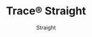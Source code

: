 ---
title: "Trace® Straight"
image_primary: "img/Arktura-Trace-Straight-Ceiling-Feature-Image-v1-1600x1600.png"
image_secondary: "img/Arktura-Trace-Straight-Bates-White-Lorton-VA_WEB_3-scaled.jpg"
description: "Straight%u2019s%20powder-coated%20aluminum%20torsion%20spring%20panels%20create%20a%20web-like%20pattern%20with%20plenty%20of%20places%20to%20get%20caught%20in%20the%20design%2C%20especially%20when%20our%20optional%20InLine%20lighting%20is%20added.%20Or%2C%20for%20additional%20brightness%2C%20try%20our%20backlighting%20option.%20If%20acoustic%20support%20is%20what%20you%20need%2C%20then%20opt%20for%20our%20Soft%20Sound%AE%20backer%20instead."
designer: "Arktura"
subtitle: "Straight"
href: "https://arktura.com/product/trace-straight/"
tags: 
  - "arktura"
  - "Acoustic"
  - "Ceiling Panels"
  - "Lighting"
  - "Wall Panels"
  - "wall-panels"
category: "wall-panels"
manufacturer: "Arktura"
slug: "/manufacturers/arktura/wall-panels/arktura-trace-straight"
---